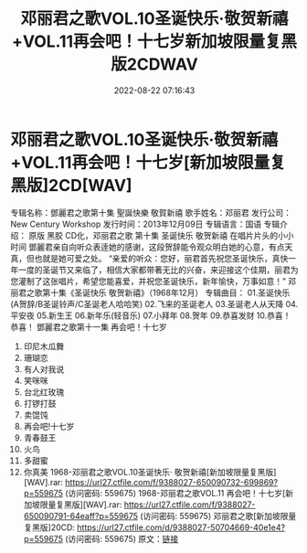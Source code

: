﻿---
title: 邓丽君之歌VOL.10圣诞快乐·敬贺新禧+VOL.11再会吧！十七岁新加坡限量复黑版2CDWAV
date: 2022-08-22 07:16:43
categories: WAV车载音乐、镜像
tags: 华语中文
---
# 邓丽君之歌VOL.10圣诞快乐·敬贺新禧+VOL.11再会吧！十七岁[新加坡限量复黑版]2CD[WAV]

专辑名称：鄧麗君之歌第十集 聖誕快樂 敬賀新禧
歌手姓名：邓丽君
发行公司：New Century Workshop
发行时间：2013年12月09日
专辑语言：国语
专辑介绍：
原版 黑胶 CD化，邓丽君之歌 第十集 圣诞快乐 敬贺新禧
在唱片片头的小小时间
鄧麗君亲自向听众表逹她的感谢，这段贺辞能令观众明白她的心意，有点天真，但也就是她可爱之处。
“亲爱的听众：您好，丽君首先祝您圣诞快乐，真快一年一度的圣诞节又来临了，相信大家都带著无比的兴奋，来迎接这个佳期，丽君为您灌制了这张唱片，希望您能喜爱，并祝您圣诞快乐，新年愉快，万事如意！”
邓丽君之歌第十集《圣诞快乐 敬贺新禧》（1968年12月）
专辑曲目：
01.圣诞快乐(A贺辞/B圣诞铃声/C圣诞老人哈哈笑)
02.飞来的圣诞老人
03.圣诞老人从天降
04.平安夜
05.新生王
06.新年乐(轻音乐)
07.小拜年
08.贺年
09.恭喜发财
10.恭喜！恭喜！
鄧麗君之歌第十一集 再会吧！十七岁
01. 印尼木瓜舞
02. 珊瑚恋
03. 有人对我说
04. 笑咪咪
05. 台北红玫瑰
06. 打锣打鼓
07. 卖馄饨
08. 再会吧!十七岁
09. 青春鼓王
10. 火鸟
11. 多甜蜜
12. 你真美
1968-邓丽君之歌VOL.10圣诞快乐·
敬贺新禧[新加坡限量复黑版][WAV].rar: https://url27.ctfile.com/f/9388027-650090732-699869?p=559675
(访问密码: 559675)
1968-邓丽君之歌VOL.11 再会吧！十七岁[新加坡限量复黑版][WAV].rar: https://url27.ctfile.com/f/9388027-650090791-64eaff?p=559675
(访问密码: 559675)
邓丽君之歌[新加坡限量复黑版]20CD: https://url27.ctfile.com/d/9388027-50704669-40e1e4?p=559675
(访问密码: 559675)
原文：[链接](https://blog.sina.com.cn/s/blog_1647c7e7601030yzl.html)